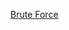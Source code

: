 [Brute Force](https://leetcode.com/problems/merge-strings-alternately/discuss/3728687/Java-Brute-force-approach)